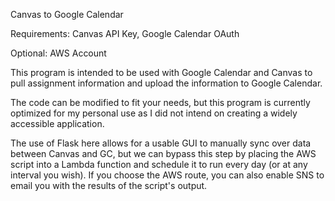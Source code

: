 Canvas to Google Calendar

Requirements: Canvas API Key, Google Calendar OAuth

Optional: AWS Account

This program is intended to be used with Google Calendar and Canvas to pull assignment information and upload the information to Google Calendar.

The code can be modified to fit your needs, but this program is currently optimized for my personal use as I did not intend on creating a widely accessible application.

The use of Flask here allows for a usable GUI to manually sync over data between Canvas and GC, but we can bypass this step by placing the AWS script into a Lambda function and schedule it to run every day (or at any interval you wish). If you choose the AWS route, you can also enable SNS to email you with the results of the script's output.
